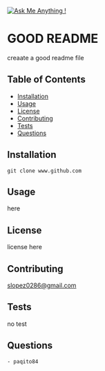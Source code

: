 
  [![Ask Me Anything !](https://img.shields.io/badge/Ask%20me-anything-1abc9c.svg)](https://GitHub.com/Naereen/ama)

# GOOD README	
creaate a good readme file

##  Table of Contents
- [Installation](##Installation)
- [Usage](##Usage)
- [License](##License)
- [Contributing](##Contributing)
- [Tests](##Tests)
- [Questions](##Questions)

##  Installation
```
git clone www.github.com
```

## Usage
here

## License
license here

## Contributing
slopez0286@gmail.com

##  Tests
no test

## Questions
    - paqito84 